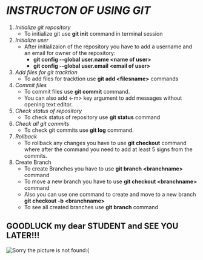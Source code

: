 # *INSTRUCTON OF USING GIT*
1. *Initialize git repository*
	* To initialize git use **git init** command in terminal session
1. *Initialize user*
	* After initializaion of the repository you have to add a username and an email for owner of the repository:
		* **git config --global user.name \<name of user\>**
		* **git config --global user.email \<email of user\>**
1. *Add files for git tracktion*
	* To add files for tracktion use **git add \<filesname\>** commands
1. *Commit files*
	* To commit files use **git commit** command. 
	* You can also add <-m> key argument to add messages without opening text editor.
1. *Check status of repository*
	* To check status of repository use **git status** command
1. *Check all git commits*
	* To check git commits use **git log** command.
1. *Rollback*
	* To rollback any changes you have to use **git checkout** command where after the command you need to add at least 5 signs from the commits.
1. Create Branch
	* To create Branches you have to use **git branch \<branchname\>** command
	* To move a new branch you have to use **git checkout \<branchname\>** command
	* Also you can use one command to create and move to a new branch **git checkout -b \<branchname\>**
	* To see all created branches use **git branch** command

## GOODLUCK my dear STUDENT and SEE YOU LATER!!!

![Sorry the picture is not found:(](Goodluck.jpg)
